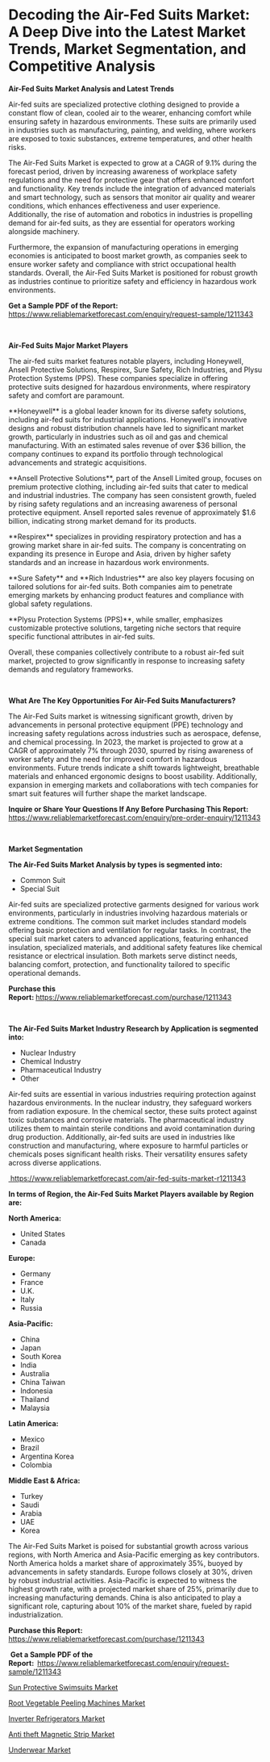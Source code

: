 <p><h1>Decoding the Air-Fed Suits Market: A Deep Dive into the Latest Market Trends, Market Segmentation, and Competitive Analysis</h1></p><p><strong>Air-Fed Suits Market Analysis and Latest Trends</strong></p>
<p><p>Air-fed suits are specialized protective clothing designed to provide a constant flow of clean, cooled air to the wearer, enhancing comfort while ensuring safety in hazardous environments. These suits are primarily used in industries such as manufacturing, painting, and welding, where workers are exposed to toxic substances, extreme temperatures, and other health risks. </p><p>The Air-Fed Suits Market is expected to grow at a CAGR of 9.1% during the forecast period, driven by increasing awareness of workplace safety regulations and the need for protective gear that offers enhanced comfort and functionality. Key trends include the integration of advanced materials and smart technology, such as sensors that monitor air quality and wearer conditions, which enhances effectiveness and user experience. Additionally, the rise of automation and robotics in industries is propelling demand for air-fed suits, as they are essential for operators working alongside machinery. </p><p>Furthermore, the expansion of manufacturing operations in emerging economies is anticipated to boost market growth, as companies seek to ensure worker safety and compliance with strict occupational health standards. Overall, the Air-Fed Suits Market is positioned for robust growth as industries continue to prioritize safety and efficiency in hazardous work environments.</p></p>
<p><strong>Get a Sample PDF of the Report:&nbsp;</strong> <a href="https://www.reliablemarketforecast.com/enquiry/request-sample/1211343?utm_campaign=1140&utm_medium=2&utm_source=Github&utm_content=ia&utm_term=05102024&utm_id=air-fed-suits">https://www.reliablemarketforecast.com/enquiry/request-sample/1211343</a></p>
<p>&nbsp;</p>
<p><strong>Air-Fed Suits Major Market Players</strong></p>
<p><p>The air-fed suits market features notable players, including Honeywell, Ansell Protective Solutions, Respirex, Sure Safety, Rich Industries, and Plysu Protection Systems (PPS). These companies specialize in offering protective suits designed for hazardous environments, where respiratory safety and comfort are paramount.</p><p>**Honeywell** is a global leader known for its diverse safety solutions, including air-fed suits for industrial applications. Honeywell's innovative designs and robust distribution channels have led to significant market growth, particularly in industries such as oil and gas and chemical manufacturing. With an estimated sales revenue of over $36 billion, the company continues to expand its portfolio through technological advancements and strategic acquisitions.</p><p>**Ansell Protective Solutions**, part of the Ansell Limited group, focuses on premium protective clothing, including air-fed suits that cater to medical and industrial industries. The company has seen consistent growth, fueled by rising safety regulations and an increasing awareness of personal protective equipment. Ansell reported sales revenue of approximately $1.6 billion, indicating strong market demand for its products.</p><p>**Respirex** specializes in providing respiratory protection and has a growing market share in air-fed suits. The company is concentrating on expanding its presence in Europe and Asia, driven by higher safety standards and an increase in hazardous work environments.</p><p>**Sure Safety** and **Rich Industries** are also key players focusing on tailored solutions for air-fed suits. Both companies aim to penetrate emerging markets by enhancing product features and compliance with global safety regulations.</p><p>**Plysu Protection Systems (PPS)**, while smaller, emphasizes customizable protective solutions, targeting niche sectors that require specific functional attributes in air-fed suits. </p><p>Overall, these companies collectively contribute to a robust air-fed suit market, projected to grow significantly in response to increasing safety demands and regulatory frameworks.</p></p>
<p>&nbsp;</p>
<p><strong>What Are The Key Opportunities For Air-Fed Suits Manufacturers?</strong></p>
<p><p>The Air-Fed Suits market is witnessing significant growth, driven by advancements in personal protective equipment (PPE) technology and increasing safety regulations across industries such as aerospace, defense, and chemical processing. In 2023, the market is projected to grow at a CAGR of approximately 7% through 2030, spurred by rising awareness of worker safety and the need for improved comfort in hazardous environments. Future trends indicate a shift towards lightweight, breathable materials and enhanced ergonomic designs to boost usability. Additionally, expansion in emerging markets and collaborations with tech companies for smart suit features will further shape the market landscape.</p></p>
<p><strong>Inquire or Share Your Questions If Any Before Purchasing This Report:</strong> <a href="https://www.reliablemarketforecast.com/enquiry/pre-order-enquiry/1211343?utm_campaign=1140&utm_medium=2&utm_source=Github&utm_content=ia&utm_term=05102024&utm_id=air-fed-suits">https://www.reliablemarketforecast.com/enquiry/pre-order-enquiry/1211343</a></p>
<p>&nbsp;</p>
<p><strong>Market Segmentation</strong></p>
<p><strong>The Air-Fed Suits Market Analysis by types is segmented into:</strong></p>
<p><ul><li>Common Suit</li><li>Special Suit</li></ul></p>
<p><p>Air-fed suits are specialized protective garments designed for various work environments, particularly in industries involving hazardous materials or extreme conditions. The common suit market includes standard models offering basic protection and ventilation for regular tasks. In contrast, the special suit market caters to advanced applications, featuring enhanced insulation, specialized materials, and additional safety features like chemical resistance or electrical insulation. Both markets serve distinct needs, balancing comfort, protection, and functionality tailored to specific operational demands.</p></p>
<p><strong>Purchase this Report:&nbsp;</strong><a href="https://www.reliablemarketforecast.com/purchase/1211343?utm_campaign=1140&utm_medium=2&utm_source=Github&utm_content=ia&utm_term=05102024&utm_id=air-fed-suits">https://www.reliablemarketforecast.com/purchase/1211343</a></p>
<p>&nbsp;</p>
<p><strong>The Air-Fed Suits Market Industry Research by Application is segmented into:</strong></p>
<p><ul><li>Nuclear Industry</li><li>Chemical Industry</li><li>Pharmaceutical Industry</li><li>Other</li></ul></p>
<p><p>Air-fed suits are essential in various industries requiring protection against hazardous environments. In the nuclear industry, they safeguard workers from radiation exposure. In the chemical sector, these suits protect against toxic substances and corrosive materials. The pharmaceutical industry utilizes them to maintain sterile conditions and avoid contamination during drug production. Additionally, air-fed suits are used in industries like construction and manufacturing, where exposure to harmful particles or chemicals poses significant health risks. Their versatility ensures safety across diverse applications.</p></p>
<p><a href="https://www.reliablemarketforecast.com/air-fed-suits-market-r1211343?utm_campaign=1140&utm_medium=2&utm_source=Github&utm_content=ia&utm_term=05102024&utm_id=air-fed-suits">&nbsp;https://www.reliablemarketforecast.com/air-fed-suits-market-r1211343</a></p>
<p><strong>In terms of Region, the Air-Fed Suits Market Players available by Region are:</strong></p>
<p>
    <p> <strong> North America: </strong>
        <ul>
            <li>United States</li>
            <li>Canada</li>
        </ul>
        </p> 
    <p> <strong> Europe: </strong>
        <ul>
            <li>Germany</li>
            <li>France</li>
            <li>U.K.</li>
            <li>Italy</li>
            <li>Russia</li>
        </ul>
        </p> 
    <p> <strong> Asia-Pacific: </strong>
        <ul>
            <li>China</li>
            <li>Japan</li>
            <li>South Korea</li>
            <li>India</li>
            <li>Australia</li>
            <li>China Taiwan</li>
            <li>Indonesia</li>
            <li>Thailand</li>
            <li>Malaysia</li>
        </ul>
        </p> 
    <p> <strong> Latin America: </strong>
        <ul>
            <li>Mexico</li>
            <li>Brazil</li>
            <li>Argentina Korea</li>
            <li>Colombia</li>
        </ul>
        </p> 
    <p> <strong> Middle East & Africa: </strong>
        <ul>
            <li>Turkey</li>
            <li>Saudi</li>
            <li>Arabia</li>
            <li>UAE</li>
            <li>Korea</li>
        </ul>
    </p>
    </p>
<p><p>The Air-Fed Suits Market is poised for substantial growth across various regions, with North America and Asia-Pacific emerging as key contributors. North America holds a market share of approximately 35%, buoyed by advancements in safety standards. Europe follows closely at 30%, driven by robust industrial activities. Asia-Pacific is expected to witness the highest growth rate, with a projected market share of 25%, primarily due to increasing manufacturing demands. China is also anticipated to play a significant role, capturing about 10% of the market share, fueled by rapid industrialization.</p></p>
<p><strong>Purchase this Report: </strong><a href="https://www.reliablemarketforecast.com/purchase/1211343?utm_campaign=1140&utm_medium=2&utm_source=Github&utm_content=ia&utm_term=05102024&utm_id=air-fed-suits">https://www.reliablemarketforecast.com/purchase/1211343</a></p>
<p>&nbsp;<strong>Get a Sample PDF of the Report:&nbsp;&nbsp;</strong><a href="https://www.reliablemarketforecast.com/enquiry/request-sample/1211343?utm_campaign=1140&utm_medium=2&utm_source=Github&utm_content=ia&utm_term=05102024&utm_id=air-fed-suits">https://www.reliablemarketforecast.com/enquiry/request-sample/1211343</a></p>
<p><strong></strong></p>
<p><p><a href="https://www.linkedin.com/pulse/global-sun-protective-swimsuits-nexus-sector-confluences-wfmnc?utm_campaign=1140&utm_medium=2&utm_source=Github&utm_content=ia&utm_term=05102024&utm_id=air-fed-suits">Sun Protective Swimsuits Market</a></p><p><a href="https://github.com/AKSHATREPORTPRIME/Market-Research-Report-List-6/blob/main/root-vegetable-peeling-machines-market.md?utm_campaign=1140&utm_medium=2&utm_source=Github&utm_content=ia&utm_term=05102024&utm_id=air-fed-suits">Root Vegetable Peeling Machines Market</a></p><p><a href="https://github.com/LoretaDushku585/Market-Research-Report-List-1/blob/main/inverter-refrigerators-market.md?utm_campaign=1140&utm_medium=2&utm_source=Github&utm_content=ia&utm_term=05102024&utm_id=air-fed-suits">Inverter Refrigerators Market</a></p><p><a href="https://issuu.com/reportprime-2/docs/anti-theft-magnetic-strip-market-si_a35db3f77b2414?utm_campaign=1140&utm_medium=2&utm_source=Github&utm_content=ia&utm_term=05102024&utm_id=air-fed-suits">Anti theft Magnetic Strip Market</a></p><p><a href="https://www.linkedin.com/pulse/underwear-market-trends-insights-type-application-analysis-3egvc?utm_campaign=1140&utm_medium=2&utm_source=Github&utm_content=ia&utm_term=05102024&utm_id=air-fed-suits">Underwear Market</a></p></p>